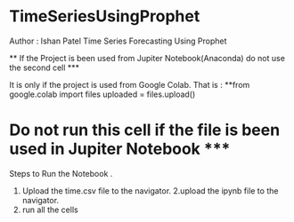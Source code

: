 # TimeSeriesUsingProphet
Author : Ishan Patel
Time Series Forecasting Using Prophet

** If the Project is been used from Jupiter Notebook(Anaconda) do not use the second cell ***

It is only if the project is used from Google Colab. 
That is : 
**from google.colab import files
uploaded = files.upload()

# Do not run this cell if the file is been used in Jupiter Notebook ***


Steps to Run the Notebook .

1. Upload the time.csv file to the navigator.
2.upload the ipynb file to the navigator.
3. run all the cells
